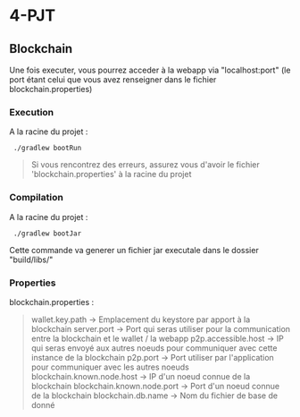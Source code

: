# 4-PJT 
## Blockchain  

Une fois executer, vous pourrez acceder à la webapp via "localhost:port" (le port étant celui que vous avez renseigner dans le fichier blockchain.properties)

### Execution  
A la racine du projet :   

     ./gradlew bootRun  

> Si vous rencontrez des erreurs, assurez vous d'avoir le fichier 'blockchain.properties' à la racine du projet  


### Compilation  
A la racine du projet :   

     ./gradlew bootJar  

Cette commande va generer un fichier jar executale dans le dossier "build/libs/"

### Properties
blockchain.properties : 
> wallet.key.path -> Emplacement du keystore par apport à la blockchain
> server.port -> Port qui seras utiliser pour la communication entre la blockchain et le wallet / la webapp
> p2p.accessible.host -> IP qui seras envoyé aux autres noeuds pour communiquer avec cette instance de la blockchain
> p2p.port -> Port utiliser par l'application pour communiquer avec les autres noeuds
> blockchain.known.node.host -> IP d'un noeud connue de la blockchain
> blockchain.known.node.port -> Port d'un noeud connue de la blockchain
> blockchain.db.name -> Nom du fichier de base de donné
